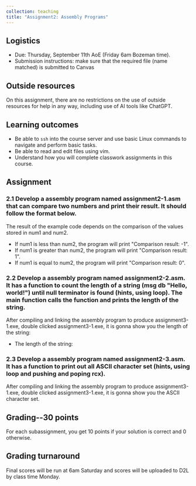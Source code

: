 ```yaml
---
collection: teaching
title: "Assignment2: Assembly Programs"
---
```


## Logistics
* Due: Thursday, September 11th AoE (Friday 6am Bozeman time).
* Submission instructions: make sure that the required file (name matched) is submitted to Canvas 


## Outside resources

On this assignment, there are no restrictions on the use of outside resources
for help in any way, including use of AI tools like ChatGPT.

## Learning outcomes
* Be able to `ssh` into the course server and use basic Linux commands to
	navigate and perform basic tasks.
* Be able to read and edit files using vim.
* Understand how you will complete classwork assignments in this course.

## Assignment

### 2.1 Develop a assembly program named assignment2-1.asm that can compare two numbers and print their result. It should follow the format below.
The result of the example code depends on the comparison of the values stored in num1 and num2.

* If num1 is less than num2, the program will print "Comparison result: -1".
* If num1 is greater than num2, the program will print "Comparison result: 1".
* If num1 is equal to num2, the program will print "Comparison result: 0".

### 2.2 Develop a assembly program named assignment2-2.asm. It has a function to count the length of a string (msg db "Hello, world!") until null terminator is found (hints, using loop). The main function calls the function and prints the length of the string.

After compiling and linking the assembly program to produce assignment3-1.exe, double clicked assignment3-1.exe, it is gonna show you the length of the string:
* The length of the string:

### 2.3 Develop a assembly program named assignment2-3.asm. It has a function to print out all ASCII character set (hints, using loop and pushing and poping rcx).

After compiling and linking the assembly program to produce assignment3-1.exe, double clicked assignment3-1.exe, it is gonna show you the ASCII character set.

## Grading--30 points
   For each subassignment, you get 10 points if your solution is correct and 0 otherwise.

## Grading turnaround

Final scores will be run at 6am Saturday and scores will be
uploaded to D2L by class time Monday.
